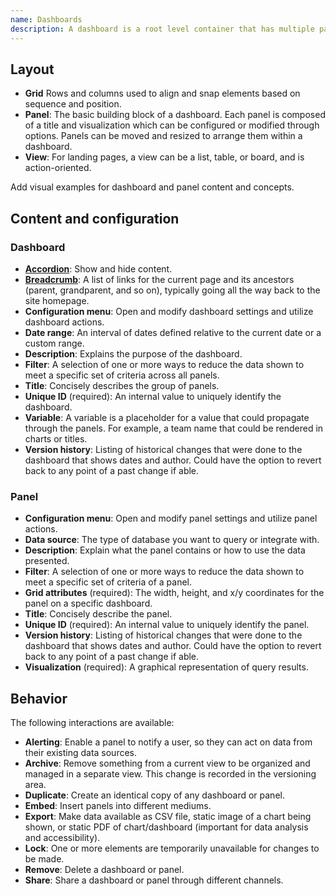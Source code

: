 ```yaml
---
name: Dashboards
description: A dashboard is a root level container that has multiple panels, and is analysis focused.
---
```


## Layout

- **Grid** Rows and columns used to align and snap elements based on sequence and position.
- **Panel**: The basic building block of a dashboard. Each panel is composed of a title and visualization which can be configured or modified through options. Panels can be moved and resized to arrange them within a dashboard.
- **View**: For landing pages, a view can be a list, table, or board, and is action-oriented.

<todo>Add visual examples for dashboard and panel content and concepts.</todo>

## Content and configuration

### Dashboard

- **[Accordion](/components/accordion)**: Show and hide content.
- **[Breadcrumb](/components/breadcrumb)**: A list of links for the current page and its ancestors (parent, grandparent, and so on), typically going all the way back to the site homepage.
- **Configuration menu**: Open and modify dashboard settings and utilize dashboard actions.
- **Date range**: An interval of dates defined relative to the current date or a custom range.
- **Description**: Explains the purpose of the dashboard.
- **Filter**: A selection of one or more ways to reduce the data shown to meet a specific set of criteria across all panels.
- **Title**: Concisely describes the group of panels.
- **Unique ID** (required): An internal value to uniquely identify the dashboard.
- **Variable**: A variable is a placeholder for a value that could propagate through the panels. For example, a team name that could be rendered in charts or titles.
- **Version history**: Listing of historical changes that were done to the dashboard that shows dates and author. Could have the option to revert back to any point of a past change if able.

### Panel

- **Configuration menu**: Open and modify panel settings and utilize panel actions.
- **Data source**: The type of database you want to query or integrate with.
- **Description**: Explain what the panel contains or how to use the data presented.
- **Filter**: A selection of one or more ways to reduce the data shown to meet a specific set of criteria of a panel.
- **Grid attributes** (required): The width, height, and x/y coordinates for the panel on a specific dashboard.
- **Title**: Concisely describe the panel.
- **Unique ID** (required): An internal value to uniquely identify the panel.
- **Version history**: Listing of historical changes that were done to the dashboard that shows dates and author. Could have the option to revert back to any point of a past change if able.
- **Visualization** (required): A graphical representation of query results.

## Behavior

The following interactions are available:

- **Alerting**: Enable a panel to notify a user, so they can act on data from their existing data sources.
- **Archive**: Remove something from a current view to be organized and managed in a separate view. This change is recorded in the versioning area.
- **Duplicate**: Create an identical copy of any dashboard or panel.
- **Embed**: Insert panels into different mediums.
- **Export**: Make data available as CSV file, static image of a chart being shown, or static PDF of chart/dashboard (important for data analysis and accessibility).
- **Lock**: One or more elements are temporarily unavailable for changes to be made.
- **Remove**: Delete a dashboard or panel.
- **Share**: Share a dashboard or panel through different channels.
